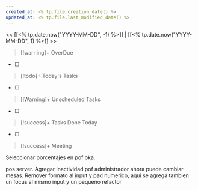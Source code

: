 ```yaml
---
created_at: <% tp.file.creation_date() %>
updated_at: <% tp.file.last_modified_date() %>
---
```


<< [[<% tp.date.now("YYYY-MM-DD", -1) %>]] | [[<% tp.date.now("YYYY-MM-DD", 1) %>]] >>


> [!warning]+ OverDue

- [ ] 

> [!todo]+ Today's Tasks

- [ ] 

> [!Warning]+ Unscheduled Tasks

- [ ] 

> [!success]+ Tasks Done Today

- [ ] 

> [!success]+ Meeting


Seleccionar porcentajes en pof oka.

pos server.
Agregar inactividad pof
administrador ahora puede cambiar mesas. 
Remover formato al input y pad numerico, aqui se agrega tambien un focus al mismo input y un pequeño refactor








